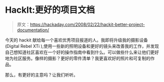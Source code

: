 # HackIt:更好的项目文档

> 原文：<https://hackaday.com/2008/02/22/hackit-better-project-documentation/>

今天的 hackit 献给每一个喜欢优秀项目报道的人。我即将升级我的摄影设备(Digital Rebel XTi ),使用一些新的照明设备和更好的镜头来改善我的工作，并发现自己想知道社区喜欢在一个好的操作指南中看到什么。可以做些什么来让他们更好地为社区服务。像样的摄影？更好的零件清单？我更喜欢好的照片和可复制的作品。

那么，有更好的主意吗？让我们听听。
